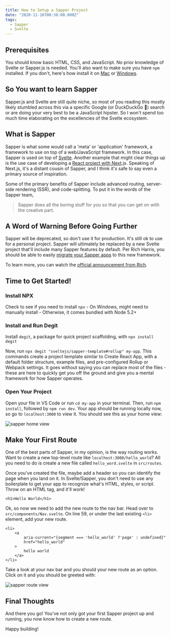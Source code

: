 ```yaml
---
title: How to Setup a Sapper Project
date: "2020-11-16T08:38:00.000Z"
tags:
  - Sapper
  - Svelte
---
```


## Prerequisites

You should know basic HTML, CSS, and JavaScript. No prior knowledge of Svelte or Sapper.js is needed. You'll also want to make sure you have `npm` installed. If you don't, here's how install it on [Mac](https://treehouse.github.io/installation-guides/mac/node-mac.html) or [Windows](https://phoenixnap.com/kb/install-node-js-npm-on-windows).

## So You want to learn Sapper

Sapper.js and Svelte are still quite niche, so most of you reading this mostly likely stumbled across this via a specific Google (or DuckDuckGo 🦆) search or are doing your very best to be a JavaScript hipster. So I won't spend too much time elaborating on the excellencies of the Svelte ecosystem.

## What is Sapper

Sapper is what some would call a 'meta' or 'application' framework, a framework to use on top of a web/JavaScript framework. In this case, Sapper is used on top of [Svelte](https://svelte.dev/). Another example that might clear things up is the use case of developing a [React project with Next](https://nextjs.org/).js. Speaking of Next.js, it's a distant cousin of Sapper, and I think it's safe to say even a primary source of inspiration.

Some of the primary benefits of Sapper include advanced routing, server-side rendering (SSR), and code-splitting. To put it in the words of the Sapper team,

> Sapper does all the boring stuff for you so that you can get on with the creative part.

## A Word of Warning Before Going Further

Sapper will be deprecated, so don't use it for production. It's still ok to use for a personal project. Sapper will ultimately be replaced by a new Svelte project that'll include many Sapper features by default. Per Rich Harris, you should be able to easily [migrate your Sapper apps](https://svelte.dev/blog/whats-the-deal-with-sveltekit) to this new framework.

To learn more, you can watch the [official announcement from Rich](https://www.youtube.com/watch?v=qSfdtmcZ4d0&feature=youtu.be&list=PL8bMgX1kyZThM1sbYCoWdTcpiYysJsSeu&t=1188).

## Time to Get Started!

### Install NPX

Check to see if you need to install `npx` - On Windows, might need to manually install - Otherwise, it comes bundled with Node 5.2+

### Install and Run Degit

Install `degit`, a package for quick project scaffolding, with `npx install degit`

Now, run `npx degit "sveltejs/sapper-template#rollup" my-app`. This commands create a project template similar to Create React App, with a default folder structure, example files, and pre-configured Rollup or Webpack settings. It goes without saying you can replace most of the files - these are here to quickly get you off the ground and give you a mental framework for how Sapper operates.

### Open Your Project

Open your file in VS Code or run `cd my-app` in your terminal.
Then, run `npm install`, followed by `npm run dev`. Your app should be running locally now, so go to `localhost:3000` to view it. You should see this as your home view:

<img src="post-images/sapper-home.png" alt="sapper home view" class="blog-post-img" />

## Make Your First Route

One of the best parts of Sapper, in my opinion, is the way routing works. Want to create a new top-level route like `localhost:3000/hello_world`? All you need to do is create a new file called `hello_word.svelte` in `src/routes`.

Once you've created the file, maybe add a header so you can identify the page when you land on it. In Svelte/Sapper, you don't need to use any boilerplate to get your app to recognize what's HTML, styles, or script. Throw on an HTML tag, and it'll work!

```
<h1>Hello World</h1>
```

Ok, so now we need to add the new route to the nav bar. Head over to `src/components/Nav.svelte`. On line 59, or under the last existing `<li>` element, add your new route.

```
<li>
    <a
        aria-current="{segment === 'hello_world' ?'page' : undefined}"
        href="hello_world"
    >
        hello world
    </a>
</li>
```

Take a look at your nav bar and you should your new route as an option. Click on it and you should be greeted with:

<img src="post-images/sapper-route.png" alt="sapper route view" class="blog-post-img"/>

## Final Thoughts

And there you go! You've not only got your first Sapper project up and running, you now know how to create a new route.

Happy building!
